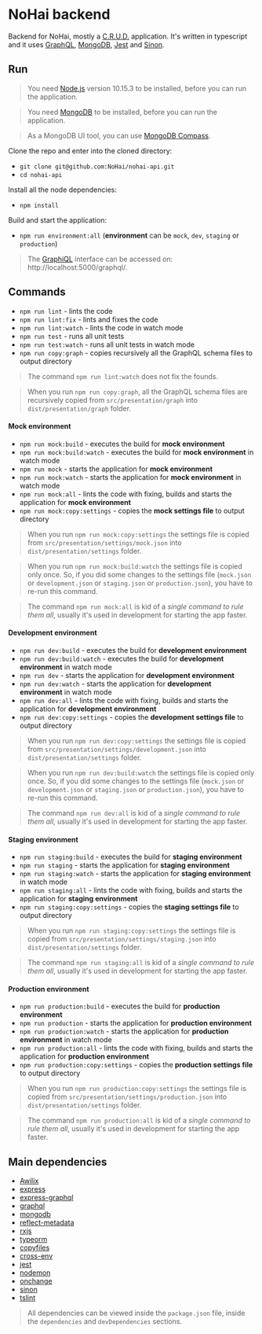 # NoHai backend
Backend for NoHai, mostly a [C.R.U.D.](https://en.wikipedia.org/wiki/Create,_read,_update_and_delete) application. It's written in typescript and it uses [GraphQL](https://graphql.org/), [MongoDB](https://www.mongodb.com/), [Jest](https://jestjs.io/) and [Sinon](https://sinonjs.org/).  

## Run
> You need [Node.js](https://nodejs.org/en/) version 10.15.3 to be installed, before you can run the application.

> You need [MongoDB](https://www.mongodb.com/) to be installed, before you can run the application.

> As a MongoDB UI tool, you can use [MongoDB Compass](https://www.mongodb.com/products/compass).

Clone the repo and enter into the cloned directory:

* `git clone git@github.com:NoHai/nohai-api.git`
* `cd nohai-api`

Install all the node dependencies:

* `npm install`

Build and start the application:

* `npm run environment:all` (**environment** can be `mock`, `dev`, `staging` or `production`)

> The [GraphiQL](https://github.com/graphql/graphiql) interface can be accessed on: http://localhost:5000/graphql/.

## Commands
* `npm run lint` - lints the code
* `npm run lint:fix` - lints and fixes the code
* `npm run lint:watch` - lints the code in watch mode
* `npm run test` - runs all unit tests
* `npm run test:watch` - runs all unit tests in watch mode
* `npm run copy:graph` - copies recursively all the GraphQL schema files to output directory

> The command `npm run lint:watch` does not fix the founds.

> When you run `npm run copy:graph`, all the GraphQL schema files are recursively copied from `src/presentation/graph` into `dist/presentation/graph` folder.

#### Mock environment
* `npm run mock:build` - executes the build for **mock environment**
* `npm run mock:build:watch` - executes the build for **mock environment** in watch mode
* `npm run mock` - starts the application for **mock environment**
* `npm run mock:watch` - starts the application for **mock environment** in watch mode
* `npm run mock:all` - lints the code with fixing, builds and starts the application for **mock environment**
* `npm run mock:copy:settings` - copies the **mock settings file** to output directory

> When you run `npm run mock:copy:settings` the settings file is copied from `src/presentation/settings/mock.json` into `dist/presentation/settings` folder.

> When you run `npm run mock:build:watch` the settings file is copied only once. So, if you did some changes to the settings file (`mock.json` or `development.json` or `staging.json` or `production.json`), you have to re-run this command.

> The command `npm run mock:all` is kid of a *single command to rule them all*, usually it's used in development for starting the app faster.

#### Development environment
* `npm run dev:build` - executes the build for **development environment**
* `npm run dev:build:watch` - executes the build for **development environment** in watch mode
* `npm run dev` - starts the application for **development environment**
* `npm run dev:watch` - starts the application for **development environment** in watch mode
* `npm run dev:all` - lints the code with fixing, builds and starts the application for **development environment**
* `npm run dev:copy:settings` - copies the **development settings file** to output directory 

> When you run `npm run dev:copy:settings` the settings file is copied from `src/presentation/settings/development.json` into `dist/presentation/settings` folder.

> When you run `npm run dev:build:watch` the settings file is copied only once. So, if you did some changes to the settings file (`mock.json` or `development.json` or `staging.json` or `production.json`), you have to re-run this command.

> The command `npm run dev:all` is kid of a *single command to rule them all*, usually it's used in development for starting the app faster.

#### Staging environment
* `npm run staging:build` - executes the build for **staging environment**
* `npm run staging` - starts the application for **staging environment**
* `npm run staging:watch` - starts the application for **staging environment** in watch mode
* `npm run staging:all` - lints the code with fixing, builds and starts the application for **staging environment**
* `npm run staging:copy:settings` - copies the **staging settings file** to output directory

> When you run `npm run staging:copy:settings` the settings file is copied from `src/presentation/settings/staging.json` into `dist/presentation/settings` folder.

> The command `npm run staging:all` is kid of a *single command to rule them all*, usually it's used in development for starting the app faster.

#### Production environment
* `npm run production:build` - executes the build for **production environment**
* `npm run production` - starts the application for **production environment**
* `npm run production:watch` - starts the application for **production environment** in watch mode
* `npm run production:all` - lints the code with fixing, builds and starts the application for **production environment**
* `npm run production:copy:settings` - copies the **production settings file** to output directory

> When you run `npm run production:copy:settings` the settings file is copied from `src/presentation/settings/production.json` into `dist/presentation/settings` folder.

> The command `npm run production:all` is kid of a *single command to rule them all*, usually it's used in development for starting the app faster.

## Main dependencies
* [Awilix](https://github.com/jeffijoe/awilix#readme)
* [express](https://expressjs.com/)
* [express-graphql](https://github.com/graphql/express-graphql)
* [graphql](https://github.com/graphql/graphql-js)
* [mongodb](https://github.com/mongodb/node-mongodb-native)
* [reflect-metadata](https://rbuckton.github.io/reflect-metadata/)
* [rxjs](https://rxjs.dev/)
* [typeorm](https://typeorm.io/#/)
* [copyfiles](https://github.com/calvinmetcalf/copyfiles#readme)
* [cross-env](https://github.com/kentcdodds/cross-env#readme)
* [jest](https://jestjs.io/)
* [nodemon](https://nodemon.io/)
* [onchange](https://github.com/Qard/onchange)
* [sinon](https://sinonjs.org/)
* [tslint](https://palantir.github.io/tslint/)

> All dependencies can be viewed inside the `package.json` file, inside the `dependencies` and `devDependencies` sections.

